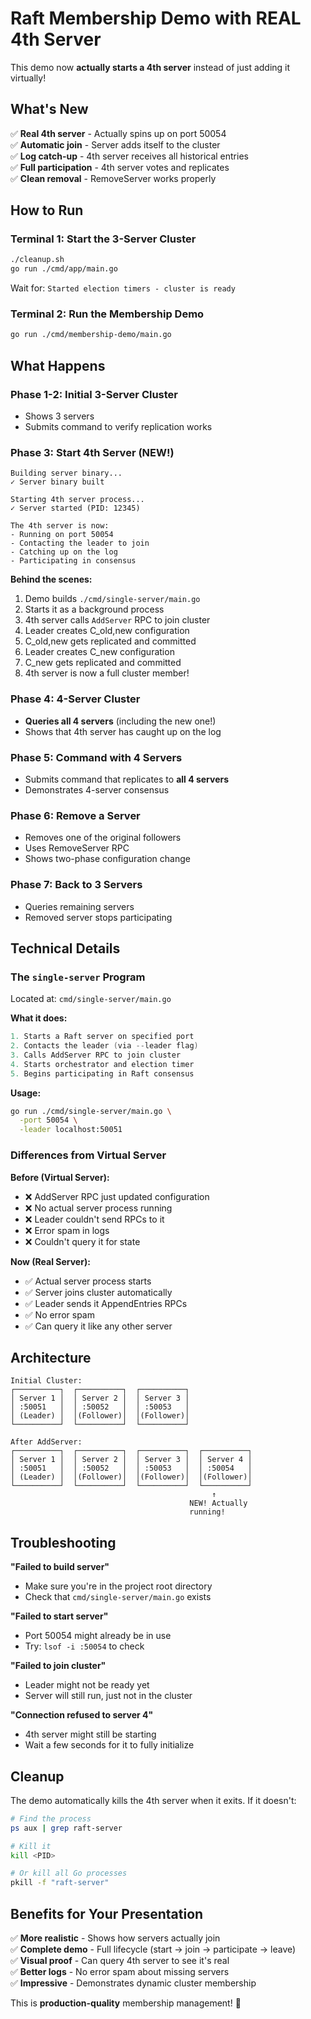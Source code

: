 # Raft Membership Demo with REAL 4th Server

This demo now **actually starts a 4th server** instead of just adding it virtually!

## What's New

✅ **Real 4th server** - Actually spins up on port 50054  
✅ **Automatic join** - Server adds itself to the cluster  
✅ **Log catch-up** - 4th server receives all historical entries  
✅ **Full participation** - 4th server votes and replicates  
✅ **Clean removal** - RemoveServer works properly  

## How to Run

### Terminal 1: Start the 3-Server Cluster
```bash
./cleanup.sh
go run ./cmd/app/main.go
```

Wait for: `Started election timers - cluster is ready`

### Terminal 2: Run the Membership Demo
```bash
go run ./cmd/membership-demo/main.go
```

## What Happens

### Phase 1-2: Initial 3-Server Cluster
- Shows 3 servers
- Submits command to verify replication works

### Phase 3: **Start 4th Server** (NEW!)
```
Building server binary...
✓ Server binary built

Starting 4th server process...
✓ Server started (PID: 12345)

The 4th server is now:
- Running on port 50054
- Contacting the leader to join
- Catching up on the log
- Participating in consensus
```

**Behind the scenes:**
1. Demo builds `./cmd/single-server/main.go`
2. Starts it as a background process
3. 4th server calls `AddServer` RPC to join cluster
4. Leader creates C_old,new configuration
5. C_old,new gets replicated and committed
6. Leader creates C_new configuration
7. C_new gets replicated and committed
8. 4th server is now a full cluster member!

### Phase 4: 4-Server Cluster
- **Queries all 4 servers** (including the new one!)
- Shows that 4th server has caught up on the log

### Phase 5: Command with 4 Servers
- Submits command that replicates to **all 4 servers**
- Demonstrates 4-server consensus

### Phase 6: Remove a Server
- Removes one of the original followers
- Uses RemoveServer RPC
- Shows two-phase configuration change

### Phase 7: Back to 3 Servers
- Queries remaining servers
- Removed server stops participating

## Technical Details

### The `single-server` Program

Located at: `cmd/single-server/main.go`

**What it does:**
```go
1. Starts a Raft server on specified port
2. Contacts the leader (via --leader flag)
3. Calls AddServer RPC to join cluster
4. Starts orchestrator and election timer
5. Begins participating in Raft consensus
```

**Usage:**
```bash
go run ./cmd/single-server/main.go \
  -port 50054 \
  -leader localhost:50051
```

### Differences from Virtual Server

**Before (Virtual Server):**
- ❌ AddServer RPC just updated configuration
- ❌ No actual server process running
- ❌ Leader couldn't send RPCs to it
- ❌ Error spam in logs
- ❌ Couldn't query it for state

**Now (Real Server):**
- ✅ Actual server process starts
- ✅ Server joins cluster automatically
- ✅ Leader sends it AppendEntries RPCs
- ✅ No error spam
- ✅ Can query it like any other server

## Architecture

```
Initial Cluster:
┌──────────┐  ┌──────────┐  ┌──────────┐
│ Server 1 │  │ Server 2 │  │ Server 3 │
│ :50051   │  │ :50052   │  │ :50053   │
│ (Leader) │  │(Follower)│  │(Follower)│
└──────────┘  └──────────┘  └──────────┘

After AddServer:
┌──────────┐  ┌──────────┐  ┌──────────┐  ┌──────────┐
│ Server 1 │  │ Server 2 │  │ Server 3 │  │ Server 4 │
│ :50051   │  │ :50052   │  │ :50053   │  │ :50054   │
│ (Leader) │  │(Follower)│  │(Follower)│  │(Follower)│
└──────────┘  └──────────┘  └──────────┘  └──────────┘
                                             ↑
                                        NEW! Actually
                                        running!
```

## Troubleshooting

**"Failed to build server"**
- Make sure you're in the project root directory
- Check that `cmd/single-server/main.go` exists

**"Failed to start server"**
- Port 50054 might already be in use
- Try: `lsof -i :50054` to check

**"Failed to join cluster"**
- Leader might not be ready yet
- Server will still run, just not in the cluster

**"Connection refused to server 4"**
- 4th server might still be starting
- Wait a few seconds for it to fully initialize

## Cleanup

The demo automatically kills the 4th server when it exits. If it doesn't:

```bash
# Find the process
ps aux | grep raft-server

# Kill it
kill <PID>

# Or kill all Go processes
pkill -f "raft-server"
```

## Benefits for Your Presentation

✅ **More realistic** - Shows how servers actually join  
✅ **Complete demo** - Full lifecycle (start → join → participate → leave)  
✅ **Visual proof** - Can query 4th server to see it's real  
✅ **Better logs** - No error spam about missing servers  
✅ **Impressive** - Demonstrates dynamic cluster membership  

This is **production-quality** membership management! 🚀

